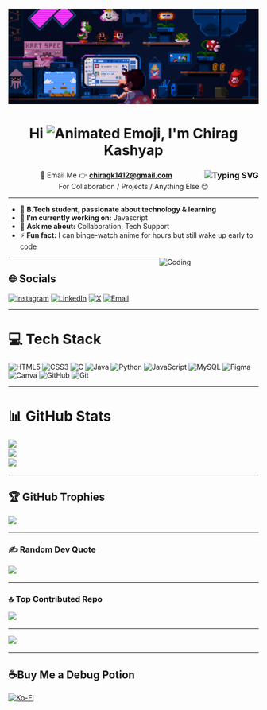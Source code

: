 <!-- 🎮 Header GIF -->
<p align="center">
  <img src="https://raw.githubusercontent.com/mhardik003/mhardik003/main/gifs/mario.gif" alt="MasterHead" />
</p>

<!-- 👋 Intro -->
<h1 align="center">
  Hi <img src="https://iam-weijie.github.io/wave/hand-emoji.svg" alt="Animated Emoji" width="50" height="50">, I'm Chirag Kashyap
</h1>

<!-- 🖊️ Typing SVG -->
<h3 align="center">
  <a href="https://git.io/typing-svg">
    <img align="right" src="https://readme-typing-svg.demolab.com?font=Fira+Code&pause=1000&color=F70074&background=EAFFD700&width=435&lines=Making+buttons+actually+work" alt="Typing SVG" />
  </a>
</h3>

<!-- 💌 Contact -->
<p align="center">
  📩 Email Me 👉 <a href="mailto:chiragk1412@gmail.com"><b>chiragk1412@gmail.com</b></a> <br/>
  For Collaboration / Projects / Anything Else 😊
</p>

---

<!-- ⚡ About Me -->

- 🌱 **B.Tech student, passionate about technology & learning**
- 🔭 **I’m currently working on:** Javascript 
- 💬 **Ask me about:** Collaboration, Tech Support  
- ⚡ **Fun fact:** I can binge-watch anime for hours but still wake up early to code  

<!-- Coding GIF on Right -->
<img align="right" alt="Coding" width="200" src="https://i.pinimg.com/originals/f0/f0/d9/f0f0d932d6e39c7af5aa305cbd8da735.gif">

---

## 🌐 Socials
[![Instagram](https://img.shields.io/badge/Instagram-%23E4405F.svg?logo=Instagram&logoColor=white)](https://instagram.com/chxraaggg) 
[![LinkedIn](https://img.shields.io/badge/LinkedIn-%230077B5.svg?logo=linkedin&logoColor=white)](https://linkedin.com/in/kashyapchirag) 
[![X](https://img.shields.io/badge/X-black.svg?logo=X&logoColor=white)](https://x.com/kashyapchirag0) 
[![Email](https://img.shields.io/badge/Email-D14836?logo=gmail&logoColor=white)](mailto:chiragk1412@gmail.com) 

---

# 💻 Tech Stack
![HTML5](https://img.shields.io/badge/html5-%23E34F26.svg?style=for-the-badge&logo=html5&logoColor=white) 
![CSS3](https://img.shields.io/badge/css3-%231572B6.svg?style=for-the-badge&logo=css3&logoColor=white) 
![C](https://img.shields.io/badge/c-%2300599C.svg?style=for-the-badge&logo=c&logoColor=white) 
![Java](https://img.shields.io/badge/java-%23ED8B00.svg?style=for-the-badge&logo=openjdk&logoColor=white) 
![Python](https://img.shields.io/badge/python-3670A0?style=for-the-badge&logo=python&logoColor=ffdd54) 
![JavaScript](https://img.shields.io/badge/javascript-%23323330.svg?style=for-the-badge&logo=javascript&logoColor=%23F7DF1E) 
![MySQL](https://img.shields.io/badge/mysql-4479A1.svg?style=for-the-badge&logo=mysql&logoColor=white) 
![Figma](https://img.shields.io/badge/figma-%23F24E1E.svg?style=for-the-badge&logo=figma&logoColor=white) 
![Canva](https://img.shields.io/badge/Canva-%2300C4CC.svg?style=for-the-badge&logo=Canva&logoColor=white) 
![GitHub](https://img.shields.io/badge/github-%23121011.svg?style=for-the-badge&logo=github&logoColor=white) 
![Git](https://img.shields.io/badge/git-%23F05033.svg?style=for-the-badge&logo=git&logoColor=white)

---

# 📊 GitHub Stats
![](https://github-readme-stats.vercel.app/api?username=kashyapchirag&theme=gruvbox_light&hide_border=false&include_all_commits=true&count_private=false)<br/>
![](https://nirzak-streak-stats.vercel.app/?user=kashyapchirag&theme=gruvbox_light&hide_border=false)<br/>
![](https://github-readme-stats.vercel.app/api/top-langs/?username=kashyapchirag&theme=gruvbox_light&hide_border=false&include_all_commits=true&count_private=false&layout=compact)

---

## 🏆 GitHub Trophies
![](https://github-profile-trophy.vercel.app/?username=kashyapchirag&theme=gruvbox&no-frame=false&no-bg=true&margin-w=4)

---

### ✍️ Random Dev Quote
![](https://quotes-github-readme.vercel.app/api?type=horizontal&theme=gruvbox)

---

### 🔝 Top Contributed Repo
![](https://github-contributor-stats.vercel.app/api?username=kashyapchirag&limit=5&theme=gruvbox&combine_all_yearly_contributions=true)

---

[![](https://visitcount.itsvg.in/api?id=kashyapchirag&icon=0&color=0)](https://visitcount.itsvg.in)

---

## ☕Buy Me a Debug Potion
[![Ko-Fi](https://img.shields.io/badge/Ko--fi-F16061?style=for-the-badge&logo=ko-fi&logoColor=white)](https://ko-fi.com/kashyapchirag) 
